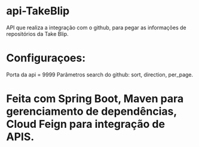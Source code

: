 # api-TakeBlip
API que realiza a integração com o github, para pegar as informações de repositórios da Take Blip.

# Configuraçoes: 

Porta da api = 9999
Parâmetros search do github: sort, direction, per_page.

# Feita com Spring Boot, Maven para gerenciamento de dependências, Cloud Feign para integração de APIS.
